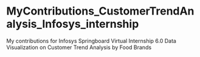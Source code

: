 # MyContributions_CustomerTrendAnalysis_Infosys_internship
My contributions for Infosys Springboard Virtual Internship 6.0 Data Visualization on Customer Trend Analysis by Food Brands
